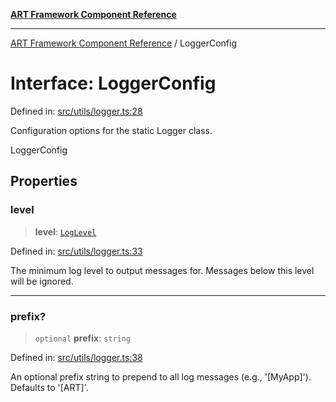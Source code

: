 [**ART Framework Component Reference**](../README.md)

***

[ART Framework Component Reference](../README.md) / LoggerConfig

# Interface: LoggerConfig

Defined in: [src/utils/logger.ts:28](https://github.com/hashangit/ART/blob/1e49ae91e230443ba790ac800658233963b3d60c/src/utils/logger.ts#L28)

Configuration options for the static Logger class.

 LoggerConfig

## Properties

### level

> **level**: [`LogLevel`](../enumerations/LogLevel.md)

Defined in: [src/utils/logger.ts:33](https://github.com/hashangit/ART/blob/1e49ae91e230443ba790ac800658233963b3d60c/src/utils/logger.ts#L33)

The minimum log level to output messages for. Messages below this level will be ignored.

***

### prefix?

> `optional` **prefix**: `string`

Defined in: [src/utils/logger.ts:38](https://github.com/hashangit/ART/blob/1e49ae91e230443ba790ac800658233963b3d60c/src/utils/logger.ts#L38)

An optional prefix string to prepend to all log messages (e.g., '[MyApp]'). Defaults to '[ART]'.
